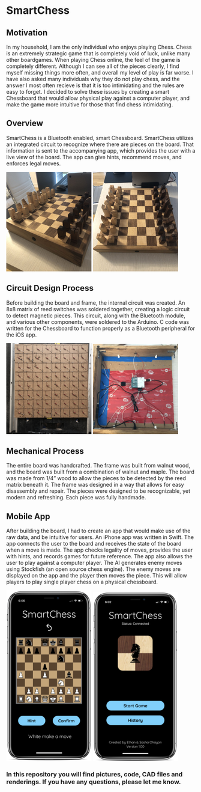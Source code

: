 # SmartChess

## Motivation

In my household, I am the only individual who enjoys playing Chess. Chess is an extremely strategic game that is completely void of luck, unlike many other boardgames. When playing Chess online, the feel of the game is completely different. Although I can see all of the pieces clearly, I find myself missing things more often, and overall my level of play is far worse. I have also asked many individuals why they do not play chess, and the answer I most often recieve is that it is too intimidating and the rules are easy to forget. I decided to solve these issues by creating a smart Chessboard that would allow physical play against a computer player, and make the game more intuitive for those that find chess intimidating.
## Overview

SmartChess is a Bluetooth enabled, smart Chessboard. SmartChess utilizes an integrated circuit to recognize where there are pieces on the board. That information is sent to the accompanying app, which provides the user with a live view of the board. The app can give hints, recommend moves, and enforces legal moves. 

 <img src="https://github.com/Eohayon/SmartChess/blob/main/Pictures/45DEG.jpg" width="45%" height="45%"> <img src="https://github.com/Eohayon/SmartChess/blob/main/Pictures/TOP.jpg" width="45%" height="45%">


## Circuit Design Process

Before building the board and frame, the internal circuit was created. An 8x8 matrix of reed switches was soldered together, creating a logic circuit to detect magnetic pieces. This circuit, along with the Bluetooth module, and various other components, were soldered to the Arduino. C code was written for the Chessboard to function properly as a Bluetooth peripheral for the iOS app.

 <img src="https://github.com/Eohayon/SmartChess/blob/main/Pictures/MATRIX.jpeg" width="45%" height="45%"> <img src="https://github.com/Eohayon/SmartChess/blob/main/Pictures/ARDUINO.jpg" width="45%" height="45%">
 
 
## Mechanical Process

The entire board was handcrafted. The frame was built from walnut wood, and the board was built from a combination of walnut and maple. The board was made from 1/4” wood to allow the pieces to be detected by the reed matrix beneath it. The frame was designed in a way that allows for easy disassembly and repair. The pieces were designed to be recognizable, yet modern and refreshing. Each piece was fully handmade.

## Mobile App

After building the board, I had to create an app that would make use of the raw data, and be intuitive for users. An iPhone app was written in Swift. The app connects the user to the board and receives the state of the board when a move is made. The app checks legality of moves, provides the user with hints, and records games for future reference. The app also allows the user to play against a computer player. The AI generates enemy moves using Stockfish (an open source chess engine). The enemy moves are displayed on the app and the player then moves the piece. This will allow players to play single player chess on a physical chessboard.

 <img src="https://github.com/Eohayon/SmartChess/blob/main/Pictures/APP1.png" width="45%" height="45%"> <img src="https://github.com/Eohayon/SmartChess/blob/main/Pictures/APP2.png" width="45%" height="45%">

### In this repository you will find pictures, code, CAD files and renderings. If you have any questions, please let me know.
